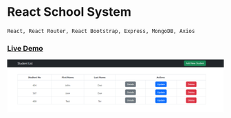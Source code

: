 # React School System

```
React, React Router, React Bootstrap, Express, MongoDB, Axios
```

### <a href="https://school-system-client1.vercel.app/">Live Demo</a>

<img alt="School System" src="https://raw.githubusercontent.com/oguzhanuyanik-sr/react-school-system/master/screenshot.png" />
